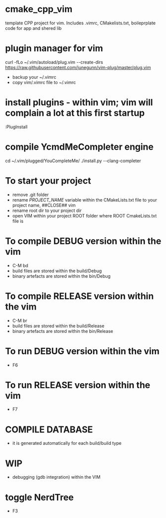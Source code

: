 # cmake_cpp_vim
template CPP project for vim. Includes .vimrc, CMakelists.txt, boileprplate code for app and shered lib

# plugin manager for vim
curl -fLo ~/.vim/autoload/plug.vim --create-dirs https://raw.githubusercontent.com/junegunn/vim-plug/master/plug.vim

- backup your ~/.vimrc
- copy vim/.vimrc file to ~/.vimrc


# install plugins - within vim; vim will complain a lot at this first startup
:PlugInstall

# compile YcmdMeCompleter engine

cd ~/.vim/plugged/YouCompleteMe/
./install.py --clang-completer

# To start your project
- remove .git folder
- rename _PROJECT_NAME_ variable within the CMakeLists.txt file to your project name, ##CLOSE## vim 
- rename root dir to your project dir
- open VIM within your project ROOT folder where ROOT CmakeLists.txt file is

# To compile DEBUG version within the vim
- C-M bd
- build files are stored within the build/Debug
- binary artefacts are stored within the bin/Debug

# To compile RELEASE version within the vim
- C-M br
- build files are stored within the build/Release
- binary artefacts are stored within the bin/Release

# To run DEBUG version within the vim
- F6

# To run RELEASE version within the vim
- F7

# COMPILE DATABASE
- it is generated automatically for each build/build type

# WIP 
- debugging (gdb integration) within the VIM

# toggle NerdTree
- F3
